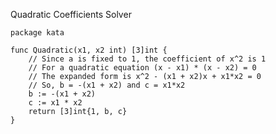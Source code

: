 Quadratic Coefficients Solver

    package kata
    
    func Quadratic(x1, x2 int) [3]int {
        // Since a is fixed to 1, the coefficient of x^2 is 1
        // For a quadratic equation (x - x1) * (x - x2) = 0
        // The expanded form is x^2 - (x1 + x2)x + x1*x2 = 0
        // So, b = -(x1 + x2) and c = x1*x2
        b := -(x1 + x2)
        c := x1 * x2
        return [3]int{1, b, c}
    }
